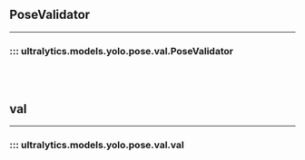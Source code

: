 ## PoseValidator
---
### ::: ultralytics.models.yolo.pose.val.PoseValidator
<br><br>

## val
---
### ::: ultralytics.models.yolo.pose.val.val
<br><br>
